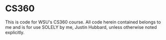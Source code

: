 # CS360
This is code for WSU's CS360 course. All code herein contained belongs to me and is for use SOLELY by me, Justin Hubbard, unless otherwise noted explicitly.
